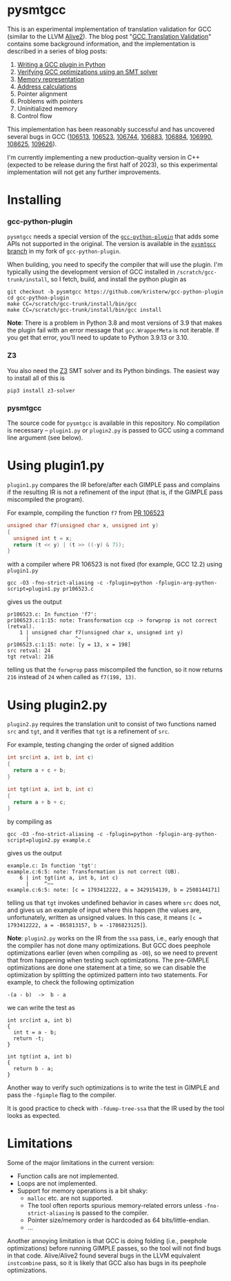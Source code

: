 # pysmtgcc
This is an experimental implementation of translation validation for GCC (similar to the LLVM [Alive2](https://github.com/AliveToolkit/alive2)). The blog post "[GCC Translation Validation](https://kristerw.github.io/2022/09/13/translation-validation/)" contains some background information, and the implementation is described in a series of blog posts:
1. [Writing a GCC plugin in Python](https://kristerw.github.io/2022/10/20/gcc-python-plugin/)
2. [Verifying GCC optimizations using an SMT solver](https://kristerw.github.io/2022/11/01/verifying-optimizations/)
3. [Memory representation](https://kristerw.github.io/2023/07/17/memory-representation/)
4. [Address calculations](https://kristerw.github.io/2023/07/18/address-calculations/)
5. Pointer alignment
6. Problems with pointers
7. Uninitialized memory
8. Control flow

This implementation has been reasonably successful and has uncovered several bugs in GCC ([106513](https://gcc.gnu.org/bugzilla/show_bug.cgi?id=106513),
[106523](https://gcc.gnu.org/bugzilla/show_bug.cgi?id=106523),
[106744](https://gcc.gnu.org/bugzilla/show_bug.cgi?id=106744),
[106883](https://gcc.gnu.org/bugzilla/show_bug.cgi?id=106883),
[106884](https://gcc.gnu.org/bugzilla/show_bug.cgi?id=106884),
[106990](https://gcc.gnu.org/bugzilla/show_bug.cgi?id=106990),
[108625](https://gcc.gnu.org/bugzilla/show_bug.cgi?id=108625),
[109626](https://gcc.gnu.org/bugzilla/show_bug.cgi?id=109626)).

I'm currently implementing a new production-quality version in C++ (expected to be release during the first half of 2023), so this experimental implementation will not get any further improvements.

# Installing
### gcc-python-plugin
`pysmtgcc` needs a special version of the [`gcc-python-plugin`](https://github.com/davidmalcolm/gcc-python-plugin) that adds some APIs not supported in the original. The version is available in the [`pysmtgcc` branch](https://github.com/kristerw/gcc-python-plugin/tree/pysmtgcc) in my fork of `gcc-python-plugin`.

When building, you need to specify the compiler that will use the plugin. I'm typically using the development version of GCC installed in `/scratch/gcc-trunk/install`, so I fetch, build, and install the python plugin as
```
git checkout -b pysmtgcc https://github.com/kristerw/gcc-python-plugin
cd gcc-python-plugin
make CC=/scratch/gcc-trunk/install/bin/gcc
make CC=/scratch/gcc-trunk/install/bin/gcc install
```
**Note**: There is a problem in Python 3.8 and most versions of 3.9 that makes the plugin fail with an error message that `gcc.WrapperMeta` is not iterable. If you get that error, you'll need to update to Python 3.9.13 or 3.10.

### Z3
You also need the [Z3](https://github.com/Z3Prover/z3) SMT solver and its Python bindings. The easiest way to install all of this is
```
pip3 install z3-solver
```

### pysmtgcc
The source code for `pysmtgcc` is available in this repository. No compilation is necessary – `plugin1.py` or `plugin2.py` is passed to GCC using a command line argument (see below).

# Using plugin1.py
`plugin1.py` compares the IR before/after each GIMPLE pass and complains if the resulting IR is not a refinement of the input (that is, if the GIMPLE pass miscompiled the program).

For example, compiling the function `f7` from [PR 106523](https://gcc.gnu.org/bugzilla/show_bug.cgi?id=106523)
```c
unsigned char f7(unsigned char x, unsigned int y)
{
  unsigned int t = x;
  return (t << y) | (t >> ((-y) & 7));
}
```
with a compiler where PR 106523 is not fixed (for example, GCC 12.2) using `plugin1.py`
```
gcc -O3 -fno-strict-aliasing -c -fplugin=python -fplugin-arg-python-script=plugin1.py pr106523.c
```
gives us the output
```
pr106523.c: In function 'f7':
pr106523.c:1:15: note: Transformation ccp -> forwprop is not correct (retval).
    1 | unsigned char f7(unsigned char x, unsigned int y)
      |               ^~
pr106523.c:1:15: note: [y = 13, x = 198]
src retval: 24
tgt retval: 216
```
telling us that the `forwprop` pass miscompiled the function, so it now returns `216` instead of `24` when called as `f7(198, 13)`.


# Using plugin2.py
`plugin2.py` requires the translation unit to consist of two functions named `src` and `tgt`, and it verifies that `tgt` is a refinement of `src`.

For example, testing changing the order of signed addition
```c
int src(int a, int b, int c)
{
  return a + c + b;
}

int tgt(int a, int b, int c)
{
  return a + b + c;
}
```
by compiling as
```
gcc -O3 -fno-strict-aliasing -c -fplugin=python -fplugin-arg-python-script=plugin2.py example.c
```
gives us the output
```
example.c: In function 'tgt':
example.c:6:5: note: Transformation is not correct (UB).
    6 | int tgt(int a, int b, int c)
      |     ^~~
example.c:6:5: note: [c = 1793412222, a = 3429154139, b = 2508144171]
```
telling us that `tgt` invokes undefined behavior in cases where `src` does not,
and gives us an example of input where this happen (the values are, unfortunately, written as unsigned values. In this case, it means `[c = 1793412222, a = -865813157, b = -1786823125]`).

**Note**: `plugin2.py` works on the IR from the `ssa` pass, i.e., early enough that the compiler has not done many optimizations. But GCC does peephole optimizations earlier (even when compiling as `-O0`), so we need to prevent that from happening when testing such optimizations. The pre-GIMPLE optimizations are done one statement at a time, so we can disable the optimization by splitting the optimized pattern into two statements. For example, to check the following optimization
```
-(a - b)  ->  b - a
```
we can write the test as
```
int src(int a, int b)
{
  int t = a - b;
  return -t;
}

int tgt(int a, int b)
{
  return b - a;
}
```
Another way to verify such optimizations is to write the test in GIMPLE and pass the `-fgimple` flag to the compiler.

It is good practice to check with `-fdump-tree-ssa` that the IR used by the tool looks as expected. 

# Limitations
Some of the major limitations in the current version:
* Function calls are not implemented.
* Loops are not implemented.
* Support for memory operations is a bit shaky:
  * `malloc` etc. are not supported.
  * The tool often reports spurious memory-related errors unless `-fno-strict-aliasing` is passed to the compiler.
  * Pointer size/memory order is hardcoded as 64 bits/little-endian.
  * ...

Another annoying limitation is that GCC is doing folding (i.e., peephole optimizations) before running GIMPLE passes, so the tool will not find bugs in that code. Alive/Alive2 found several bugs in the LLVM equivalent `instcombine` pass, so it is likely that GCC also has bugs in its peephole optimizations.
